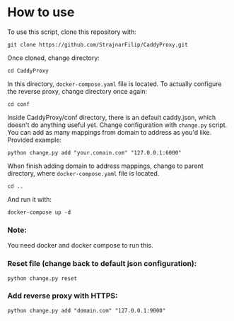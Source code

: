 # How to use

To use this script, clone this repository with:

```
git clone https://github.com/StrajnarFilip/CaddyProxy.git
```

Once cloned, change directory:
```
cd CaddyProxy
```

In this directory, `docker-compose.yaml` file is located.
To actually configure the reverse proxy, change directory once again:

```
cd conf
```

Inside CaddyProxy/conf directory, there is an default caddy.json,
which doesn't do anything useful yet. Change configuration with
`change.py` script. You can add as many mappings from domain to
address as you'd like. Provided example:

```
python change.py add "your.comain.com" "127.0.0.1:6000"
```

When finish adding domain to address mappings, change to parent directory,
where `docker-compose.yaml` file is located.
```
cd ..
```

And run it with:
```
docker-compose up -d
```

### Note:
You need docker and docker compose to run this.


### Reset file (change back to default json configuration):

```
python change.py reset
```

### Add reverse proxy with HTTPS:

```
python change.py add "domain.com" "127.0.0.1:9000"
```